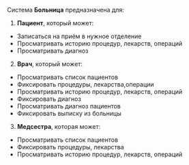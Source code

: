 Система **Больница** предназначена для:
1) **Пациент**, который может: 
* Записаться на приём в нужное отделение
* Просматривать историю процедур, лекарств, операций
* Просматривать диагноз
2) **Врач**, который может:
* Просматривать список пациентов
* Фиксировать процедуры, лекарства,операции
* Просматривать историю процедур, лекарств, операций
* Фиксировать диагноз
* Просматривать диагноз пациентов
* Фиксировать выписку из больницы
3) **Медсестра**, которая может:
* Просматривать список пациентов
* Фиксировать процедуры, лекарства
* Просматривать историю процедур, лекарств, операций